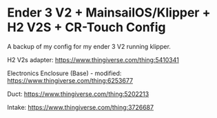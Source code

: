 # Ender 3 V2 + MainsailOS/Klipper + H2 V2S + CR-Touch Config
A backup of my config for my ender 3 V2 running klipper.

H2 V2s adapter: https://www.thingiverse.com/thing:5410341

Electronics Enclosure (Base) - modified: https://www.thingiverse.com/thing:6253677

Duct: https://www.thingiverse.com/thing:5202213

Intake: https://www.thingiverse.com/thing:3726687